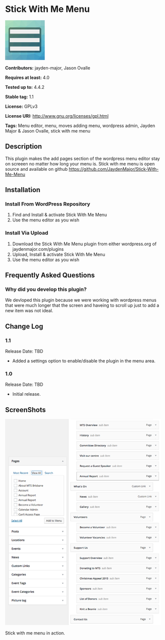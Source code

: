 # Stick With Me Menu

![Icon](/assets/icon-256x256.png)

**Contributors:** jayden-major, Jason Ovalle

**Requires at least:** 4.0

**Tested up to:** 4.4.2

**Stable tag:** 1.1

**License:** GPLv3

**License URI:** http://www.gnu.org/licenses/gpl.html

**Tags:** Menu editor, menu, moves adding menu, wordpress admin,  Jayden Major & Jason Ovalle, stick with me menu

## Description
 This plugin makes the add pages section of the wordpress menu editor stay on screeen no matter how long your menu is. 
 Stick with me menu is open source and available on github https://github.com/JaydenMajor/Stick-With-Me-Menu
 
## Installation
### Install From WordPress Repository
1. Find and Install & activate Stick With Me Menu
2. Use the menu editor as you wish

### Install Via Upload
1. Download the Stick With Me Menu plugin from either wordpress.org of jaydenmajor.com/plugins
2. Upload, Install & activate Stick With Me Menu
3. Use the menu editor as you wish

## Frequently Asked Questions

### Why did you develop this plugin?
We devloped this plugin because we were working with wordpress menus that were much longer that the screen and haveing to scroll up just to add a new item was not ideal.

## Change Log
### 1.1 
Release Date: TBD
	
* Added a settings option to enable/disable the plugin in the menu area.

### 1.0
Release Date: TBD

* Initial release.

## ScreenShots
![Screenshot-1](/assets/screenshot-1.png)

Stick with me menu in action.
